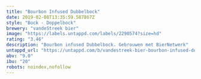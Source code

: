 ```yaml
---
title: "Bourbon Infused Dubbelbock"
date: 2019-02-08T13:35:59.587867Z
style: "Bock - Doppelbock"
brewery: "vandeStreek bier"
image: "https://labels.untappd.com/labels/2290574?size=hd"
rating: "3.46"
description: "Bourbon infused Dubbelbock. Gebrouwen met BierNetwerk"
untappd_url: "https://untappd.com/b/vandestreek-bier-bourbon-infused-dubbelbock/2290574"
abv: "9.0"
ibu: "20"
robots: noindex,nofollow
---
```

